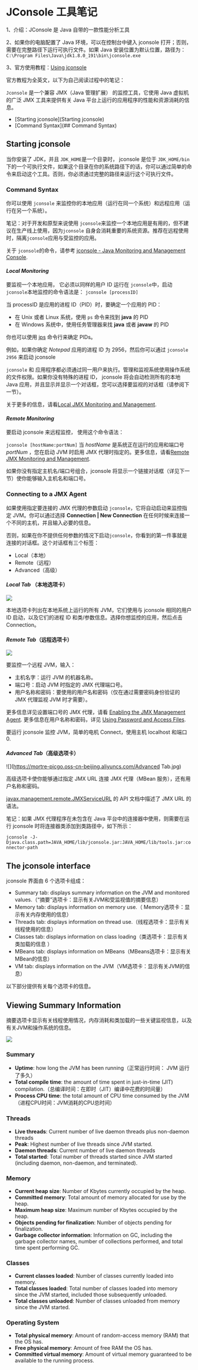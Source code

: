 # JConsole 工具笔记

1、介绍：JConsole 是 Java 自带的一款性能分析工具

2、如果你的电脑配置了 Java 环境，可以在控制台中键入 jconsole 打开；否则，需要在完整路径下运行可执行文件。如果 Java 安装位置为默认位置，路径为：`C:\Program Files\Java\jdk1.8.0_191\bin\jconsole.exe`

3、官方使用教程：[Using jconsole](https://docs.oracle.com/javase/1.5.0/docs/guide/management/jconsole.html)



官方教程为全英文，以下为自己阅读过程中的笔记：

`Jconsole` 是一个兼容 JMX（Java 管理扩展） 的监控工具，它使用 Java 虚拟机的广泛 JMX 工具来提供有关 Java 平台上运行的应用程序的性能和资源消耗的信息。

- [Starting jconsole](Starting jconsole)
- [Command Syntax](## Command Syntax)



## Starting jconsole

当你安装了 JDK，并且 `JDK_HOME`是一个目录时， jconsole 是位于 `JDK_HOME/bin`下的一个可执行文件，如果这个目录在你的系统路径下的话，你可以通过简单的命令来启动这个工具。否则，你必须通过完整的路径来运行这个可执行文件。

### Command Syntax

你可以使用 `jconsole` 来监控你的本地应用（运行在同一个系统）和远程应用（运行在另一个系统）。

笔记：对于开发和原型来说使用 `jconsole`来监控一个本地应用是有用的，但不建议在生产线上使用，因为`jconsole` 自身会消耗重要的系统资源。推荐在远程使用时，隔离`jconsole`应用与受监控的应用。

关于 `jconsole`的命令，请参考 [jconsole - Java Monitoring and Management Console](https://docs.oracle.com/javase/1.5.0/docs/tooldocs/share/jconsole.html).

#### *Local Monitoring*

要监视一个本地应用， 它必须以同样的用户 ID 运行在 `jconsole`中，启动`jconsole`本地监控的命令语法是： `jconsole [processID]`

当 processID 是应用的进程 ID（PID）时，要确定一个应用的 PID：

- 在 Unix 或者 Linux 系统，使用 `ps` 命令来找到 **java** 的 PID
- 在 Windows 系统中，使用任务管理器来找 **java** 或者 **javaw** 的 PID

你也可以使用 [jps](https://docs.oracle.com/javase/1.5.0/docs/tooldocs/share/jps.html) 命令行来确定 PIDs。

例如，如果你确定 *Notepad* 应用的进程 ID 为 2956，然后你可以通过 `jconsole 2956` 来启动 jconsole

`jconsole` 和 应用程序都必须通过同一用户来执行。管理和监视系统使用操作系统的文件权限。如果你没有特殊的进程 ID， jconsole 将会自动检测所有的本地 Java 应用，并且显示并显示一个对话框，您可以选择要监视的对话框（请参阅下一节）。

关于更多的信息，请看[Local JMX Monitoring and Management](https://docs.oracle.com/javase/1.5.0/docs/guide/management/agent.html#local).

#### *Remote Monitoring*

要启动 jconsole 来远程监控， 使用这个命令语法：

`jconsole [hostName:portNum]` 当 *hostName* 是系统正在运行的应用和端口号 *portNum* ，您在启动 JVM 时启用 JMX 代理时指定的。更多信息，请看[Remote JMX Monitoring and Management](https://docs.oracle.com/javase/1.5.0/docs/guide/management/agent.html#remote).

如果你没有指定主机名/端口号组合，jconsole 将显示一个链接对话框（详见下一节）使你能够输入主机名和端口号。

### Connecting to a JMX Agent

如果使用指定要连接的 JMX 代理的参数启动 `jconsole`，它将自动启动来监控指定 JVM。你可以通过选择 **Connection | New Connection** 在任何时候来连接一个不同的主机，并且输入必要的信息。

否则，如果在你不提供任何参数的情况下启动`jconsole`，你看到的第一件事就是连接的对话框。这个对话框有三个标签：

- Local（本地）
- Remote（远程）
- Advanced（高级）

#### *Local Tab* （本地选项卡）

![](https://mortre-picgo.oss-cn-beijing.aliyuncs.com/localtab.jpg)

本地选项卡列出在本地系统上运行的所有 JVM，它们使用与 jconsole 相同的用户 ID 启动，以及它们的进程 ID 和类/参数信息。选择你想监控的应用，然后点击 Connection。

#### *Remote Tab*（远程选项卡）

![](https://mortre-picgo.oss-cn-beijing.aliyuncs.com/remotetab.jpg)

要监控一个远程 JVM，输入：

- 主机名字：运行 JVM 的机器名称。
- 端口号：启动 JVM 时指定的 JMX 代理端口号。
- 用户名称和密码：要使用的用户名和密码（仅在通过需要密码身份验证的 JMX 代理监视 JVM 时才需要）。

更多信息详见设置端口号的 JMX 代理，请看 [Enabling the JMX Management Agent](https://docs.oracle.com/javase/1.5.0/docs/guide/management/agent.html#jmxagent). 更多信息在用户名称和密码，详见 [Using Password and Access Files](https://docs.oracle.com/javase/1.5.0/docs/guide/management/agent.html#PasswordAccessFiles).

要运行 jconsole 监控 JVM，简单的电机 Connect，使用主机 localhost 和端口 0.

#### *Advanced Tab*（高级选项卡）

![](https://mortre-picgo.oss-cn-beijing.aliyuncs.com/Advanced Tab.jpg)

高级选项卡使你能够通过指定 JMX URL 连接 JMX 代理（MBean 服务），还有用户名称和密码。

[javax.management.remote.JMXServiceURL](https://docs.oracle.com/javase/1.5.0/docs/api/javax/management/remote/JMXServiceURL.html) 的 API 文档中描述了 JMX URL 的语法。

笔记：如果 JMX 代理程序在未包含在 Java 平台中的连接器中使用，则需要在运行 jconsole 时将连接器类添加到类路径中，如下所示：

`jconsole -J-Djava.class.path=JAVA_HOME/lib/jconsole.jar:JAVA_HOME/lib/tools.jar:connector-path`

## The jconsole interface

jconsole 界面由 6 个选项卡组成：

- Summary tab: displays summary information on the JVM and monitored values.（“摘要”选项卡：显示有关JVM和受监视值的摘要信息）
- Memory tab: displays information on memory use.（ Memory选项卡：显示有关内存使用的信息）
- Threads tab: displays information on thread use.（线程选项卡：显示有关线程使用的信息）
- Classes tab: displays information on class loading（类选项卡：显示有关类加载的信息 ）
- MBeans tab: displays information on MBeans（MBeans选项卡：显示有关MBean的信息）
- VM tab: displays information on the JVM（VM选项卡：显示有关JVM的信息）

以下部分提供有关每个选项卡的信息。

## Viewing Summary Information

摘要选项卡显示有关线程使用情况，内存消耗和类加载的一些关键监视信息，以及有关JVM和操作系统的信息。

![](https://mortre-picgo.oss-cn-beijing.aliyuncs.com/summarytab.jpg)

### Summary

- **Uptime**: how long the JVM has been running（正常运行时间： JVM 运行了多久）
- **Total compile time**: the amount of time spent in just-in-time (JIT) compilation.（总编译时间：在即时（JIT）编译中花费的时间量）
- **Process CPU time**: the total amount of CPU time consumed by the JVM（进程CPU时间：JVM消耗的CPU总时间）

### Threads

- **Live threads**: Current number of live daemon threads plus non-daemon threads
- **Peak**: Highest number of live threads since JVM started.
- **Daemon threads**: Current number of live daemon threads
- **Total started**: Total number of threads started since JVM started (including daemon, non-daemon, and terminated).

### Memory

- **Current heap size**: Number of Kbytes currently occupied by the heap.
- **Committed memory**: Total amount of memory allocated for use by the heap.
- **Maximum heap size**: Maximum number of Kbytes occupied by the heap.
- **Objects pending for finalization**: Number of objects pending for finalization.
- **Garbage collector information**: Information on GC, including the garbage collector names, number of collections performed, and total time spent performing GC.

### Classes

- **Current classes loaded**: Number of classes currently loaded into memory.
- **Total classes loaded**: Total number of classes loaded into memory since the JVM started, included those subsequently unloaded.
- **Total classes unloaded**: Number of classes unloaded from memory since the JVM started.

### Operating System

- **Total physical memory**: Amount of random-access memory (RAM) that the OS has.
- **Free physical memory**: Amount of free RAM the OS has.
- **Committed virtual memory**: Amount of virtual memory guaranteed to be available to the running process.